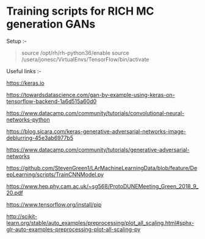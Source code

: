 # Training scripts for RICH MC generation GANs

Setup :-

> source /opt/rh/rh-python36/enable 
> source /usera/jonesc/VirtualEnvs/TensorFlow/bin/activate

Useful links :-

https://keras.io

https://towardsdatascience.com/gan-by-example-using-keras-on-tensorflow-backend-1a6d515a60d0

https://www.datacamp.com/community/tutorials/convolutional-neural-networks-python

https://blog.sicara.com/keras-generative-adversarial-networks-image-deblurring-45e3ab6977b5

https://www.datacamp.com/community/tutorials/generative-adversarial-networks

https://github.com/StevenGreen1/LArMachineLearningData/blob/feature/DeepLearning/scripts/TrainCNNModel.py

https://www.hep.phy.cam.ac.uk/~sg568/ProtoDUNEMeeting_Green_2018_9_20.pdf

https://www.tensorflow.org/install/pip 

http://scikit-learn.org/stable/auto_examples/preprocessing/plot_all_scaling.html#sphx-glr-auto-examples-preprocessing-plot-all-scaling-py
